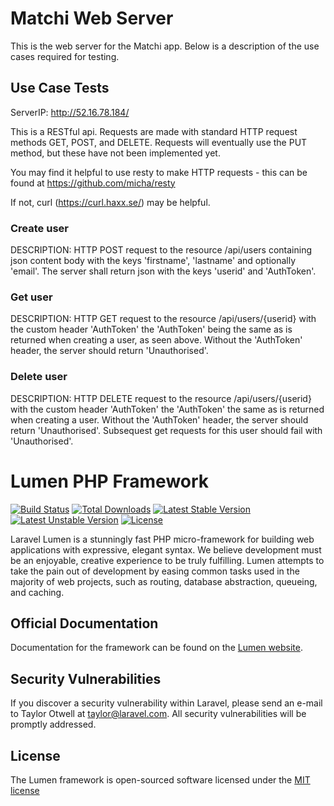 # Matchi Web Server

This is the web server for the Matchi app. Below is a description of the use cases required for testing.

## Use Case Tests

ServerIP: http://52.16.78.184/

This is a RESTful api. Requests are made with standard HTTP request methods GET, POST, and DELETE. 
Requests will eventually use the PUT method, but these have not been implemented yet.

You may find it helpful to use resty to make HTTP requests - this can be found at https://github.com/micha/resty 

If not, curl (https://curl.haxx.se/) may be helpful.

### Create user
DESCRIPTION: HTTP POST request to the resource /api/users containing json content body with the keys
             'firstname', 'lastname' and optionally 'email'. The server shall return json with the 
             keys 'userid' and 'AuthToken'.

### Get user
DESCRIPTION: HTTP GET request to the resource /api/users/{userid} with the custom header 'AuthToken' the
             'AuthToken' being the same as is returned when creating a user, as seen above. Without the 'AuthToken'
             header, the server should return 'Unauthorised'.

### Delete user
DESCRIPTION: HTTP DELETE request to the resource /api/users/{userid} with the custom header 'AuthToken' the
             'AuthToken' the same as is returned when creating a user. Without the 'AuthToken' header, the server
             should return 'Unauthorised'. Subsequest get requests for this user should fail with 'Unauthorised'.

# Lumen PHP Framework

[![Build Status](https://travis-ci.org/laravel/lumen-framework.svg)](https://travis-ci.org/laravel/lumen-framework)
[![Total Downloads](https://poser.pugx.org/laravel/lumen-framework/d/total.svg)](https://packagist.org/packages/laravel/lumen-framework)
[![Latest Stable Version](https://poser.pugx.org/laravel/lumen-framework/v/stable.svg)](https://packagist.org/packages/laravel/lumen-framework)
[![Latest Unstable Version](https://poser.pugx.org/laravel/lumen-framework/v/unstable.svg)](https://packagist.org/packages/laravel/lumen-framework)
[![License](https://poser.pugx.org/laravel/lumen-framework/license.svg)](https://packagist.org/packages/laravel/lumen-framework)

Laravel Lumen is a stunningly fast PHP micro-framework for building web applications with expressive, elegant syntax. We believe development must be an enjoyable, creative experience to be truly fulfilling. Lumen attempts to take the pain out of development by easing common tasks used in the majority of web projects, such as routing, database abstraction, queueing, and caching.

## Official Documentation

Documentation for the framework can be found on the [Lumen website](http://lumen.laravel.com/docs).

## Security Vulnerabilities

If you discover a security vulnerability within Laravel, please send an e-mail to Taylor Otwell at taylor@laravel.com. All security vulnerabilities will be promptly addressed.

## License

The Lumen framework is open-sourced software licensed under the [MIT license](http://opensource.org/licenses/MIT)


